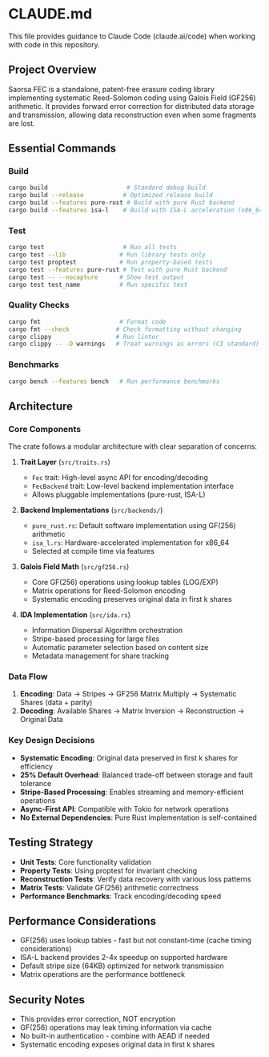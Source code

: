 # CLAUDE.md

This file provides guidance to Claude Code (claude.ai/code) when working with code in this repository.

## Project Overview

Saorsa FEC is a standalone, patent-free erasure coding library implementing systematic Reed-Solomon coding using Galois Field (GF256) arithmetic. It provides forward error correction for distributed data storage and transmission, allowing data reconstruction even when some fragments are lost.

## Essential Commands

### Build
```bash
cargo build                      # Standard debug build
cargo build --release           # Optimized release build
cargo build --features pure-rust # Build with pure Rust backend
cargo build --features isa-l    # Build with ISA-L acceleration (x86_64 only)
```

### Test
```bash
cargo test                      # Run all tests
cargo test --lib               # Run library tests only
cargo test proptest            # Run property-based tests
cargo test --features pure-rust # Test with pure Rust backend
cargo test -- --nocapture      # Show test output
cargo test test_name           # Run specific test
```

### Quality Checks
```bash
cargo fmt                      # Format code
cargo fmt --check             # Check formatting without changing
cargo clippy                  # Run linter
cargo clippy -- -D warnings   # Treat warnings as errors (CI standard)
```

### Benchmarks
```bash
cargo bench --features bench   # Run performance benchmarks
```

## Architecture

### Core Components

The crate follows a modular architecture with clear separation of concerns:

1. **Trait Layer** (`src/traits.rs`)
   - `Fec` trait: High-level async API for encoding/decoding
   - `FecBackend` trait: Low-level backend implementation interface
   - Allows pluggable implementations (pure-rust, ISA-L)

2. **Backend Implementations** (`src/backends/`)
   - `pure_rust.rs`: Default software implementation using GF(256) arithmetic
   - `isa_l.rs`: Hardware-accelerated implementation for x86_64
   - Selected at compile time via features

3. **Galois Field Math** (`src/gf256.rs`)
   - Core GF(256) operations using lookup tables (LOG/EXP)
   - Matrix operations for Reed-Solomon encoding
   - Systematic encoding preserves original data in first k shares

4. **IDA Implementation** (`src/ida.rs`)
   - Information Dispersal Algorithm orchestration
   - Stripe-based processing for large files
   - Automatic parameter selection based on content size
   - Metadata management for share tracking

### Data Flow

1. **Encoding**: Data → Stripes → GF256 Matrix Multiply → Systematic Shares (data + parity)
2. **Decoding**: Available Shares → Matrix Inversion → Reconstruction → Original Data

### Key Design Decisions

- **Systematic Encoding**: Original data preserved in first k shares for efficiency
- **25% Default Overhead**: Balanced trade-off between storage and fault tolerance
- **Stripe-Based Processing**: Enables streaming and memory-efficient operations
- **Async-First API**: Compatible with Tokio for network operations
- **No External Dependencies**: Pure Rust implementation is self-contained

## Testing Strategy

- **Unit Tests**: Core functionality validation
- **Property Tests**: Using proptest for invariant checking
- **Reconstruction Tests**: Verify data recovery with various loss patterns
- **Matrix Tests**: Validate GF(256) arithmetic correctness
- **Performance Benchmarks**: Track encoding/decoding speed

## Performance Considerations

- GF(256) uses lookup tables - fast but not constant-time (cache timing considerations)
- ISA-L backend provides 2-4x speedup on supported hardware
- Default stripe size (64KB) optimized for network transmission
- Matrix operations are the performance bottleneck

## Security Notes

- This provides error correction, NOT encryption
- GF(256) operations may leak timing information via cache
- No built-in authentication - combine with AEAD if needed
- Systematic encoding exposes original data in first k shares